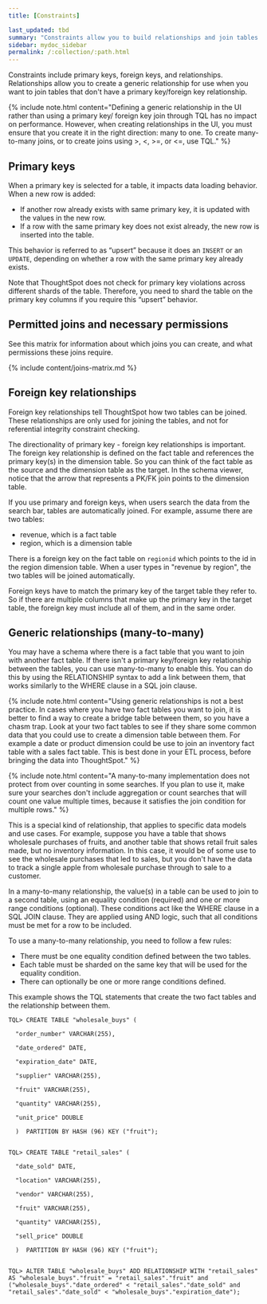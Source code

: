 ```yaml
---
title: [Constraints]

last_updated: tbd
summary: "Constraints allow you to build relationships and join tables."
sidebar: mydoc_sidebar
permalink: /:collection/:path.html
---
```

Constraints include primary keys, foreign keys, and relationships. Relationships allow you to create a generic relationship for use when you want to join tables that don't have a primary key/foreign key relationship.

{% include note.html content="Defining a generic relationship in the UI rather than using a primary key/ foreign key join through TQL has no impact on performance. However, when creating relationships in the UI, you must ensure that you create it in the right direction: many to one. To create many-to-many joins, or to create joins using >, <, >=, or <=, use TQL." %}

## Primary keys

When a primary key is selected for a table, it impacts data loading behavior. When a new row is added:

-   If another row already exists with same primary key, it is updated with the values in the new row.
-   If a row with the same primary key does not exist already, the new row is inserted into the table.

This behavior is referred to as “upsert” because it does an `INSERT` or an `UPDATE`, depending on whether a row with the same primary key already exists.

Note that ThoughtSpot does not check for primary key violations across different shards of the table. Therefore, you need to shard the table on the primary key columns if you require this “upsert” behavior.

## Permitted joins and necessary permissions
See this matrix for information about which joins you can create, and what permissions these joins require.

{% include content/joins-matrix.md %}

## Foreign key relationships

Foreign key relationships tell ThoughtSpot how two tables can be joined. These relationships are only used for joining the tables, and not for referential integrity constraint checking.

The directionality of primary key - foreign key relationships is important. The foreign key relationship is defined on the fact table and references the primary key(s) in the dimension table. So you can think of the fact table as the source and the dimension table as the target. In the schema viewer, notice that the arrow that represents a PK/FK join points to the dimension table.

If you use primary and foreign keys, when users search the data from the search bar, tables are automatically joined. For example, assume there are two tables:

-   revenue, which is a fact table
-   region, which is a dimension table

There is a foreign key on the fact table on `regionid` which points to the id in the region dimension table. When a user types in "revenue by region", the two tables will be joined automatically.

Foreign keys have to match the primary key of the target table they refer to. So if there are multiple columns that make up the primary key in the target table, the foreign key must include all of them, and in the same order.

## Generic relationships (many-to-many)

You may have a schema where there is a fact table that you want to join with another fact table. If there isn't a primary key/foreign key relationship between the tables, you can use many-to-many to enable this. You can do this by using the RELATIONSHIP syntax to add a link between them, that works similarly to the WHERE clause in a SQL join clause.

{% include note.html content="Using generic relationships is not a best practice. In cases where you have two fact tables you want to join, it is better to find a way to create a bridge table between them, so you have a chasm trap. Look at your two fact tables to see if they share some common data that you could use to create a dimension table between them. For example a date or product dimension could be use to join an inventory fact table with a sales fact table. This is best done in your ETL process, before bringing the data into ThoughtSpot." %}

{% include note.html content="A many-to-many implementation does not protect from over counting in some searches. If you plan to use it, make sure your searches don't include aggregation or count searches that will count one value multiple times, because it satisfies the join condition for multiple rows." %}

This is a special kind of relationship, that applies to specific data models and use cases. For example, suppose you have a table that shows wholesale purchases of fruits, and another table that shows retail fruit sales made, but no inventory information. In this case, it would be of some use to see the wholesale purchases that led to sales, but you don't have the data to track a single apple from wholesale purchase through to sale to a customer.

In a many-to-many relationship, the value(s) in a table can be used to join to a second table, using an equality condition (required) and one or more range conditions (optional). These conditions act like the WHERE clause in a SQL JOIN clause. They are applied using AND logic, such that all conditions must be met for a row to be included.

To use a many-to-many relationship, you need to follow a few rules:

-   There must be one equality condition defined between the two tables.
-   Each table must be sharded on the same key that will be used for the equality condition.
-   There can optionally be one or more range conditions defined.

This example shows the TQL statements that create the two fact tables and the relationship between them.

```
TQL> CREATE TABLE "wholesale_buys" (

  "order_number" VARCHAR(255),

  "date_ordered" DATE,

  "expiration_date" DATE,

  "supplier" VARCHAR(255),

  "fruit" VARCHAR(255),

  "quantity" VARCHAR(255),

  "unit_price" DOUBLE

  )  PARTITION BY HASH (96) KEY ("fruit");


TQL> CREATE TABLE "retail_sales" (

  "date_sold" DATE,

  "location" VARCHAR(255),

  "vendor" VARCHAR(255),

  "fruit" VARCHAR(255),

  "quantity" VARCHAR(255),

  "sell_price" DOUBLE

  )  PARTITION BY HASH (96) KEY ("fruit");


TQL> ALTER TABLE "wholesale_buys" ADD RELATIONSHIP WITH "retail_sales" AS "wholesale_buys"."fruit" = "retail_sales"."fruit" and ("wholesale_buys"."date_ordered" < "retail_sales"."date_sold" and "retail_sales"."date_sold" < "wholesale_buys"."expiration_date");
```
